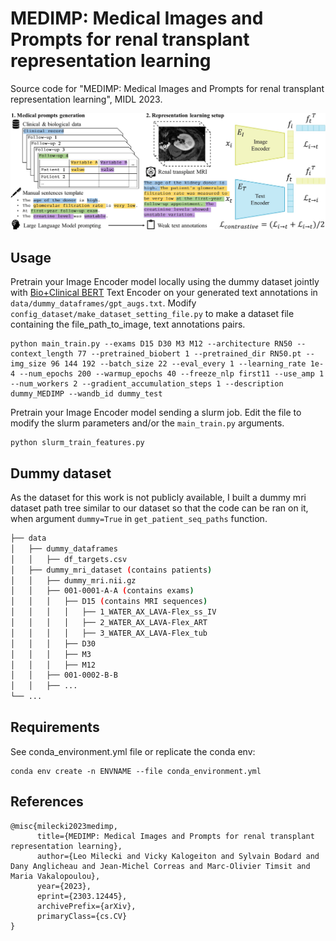 # MEDIMP: Medical Images and Prompts for renal transplant representation learning
Source code for "MEDIMP: Medical Images and Prompts for renal transplant representation learning", MIDL 2023.

<p align="center">
  <img src="figures/overview_final.jpg" width="900">
</p>

## Usage

Pretrain your Image Encoder model locally using the dummy dataset jointly with [Bio+Clinical BERT](https://huggingface.co/emilyalsentzer/Bio_ClinicalBERT) Text Encoder on your generated text annotations in ```data/dummy_dataframes/gpt_augs.txt```. 
Modify ```config_dataset/make_dataset_setting_file.py``` to make a dataset file containing the file_path_to_image, text annotations pairs. 
```
python main_train.py --exams D15 D30 M3 M12 --architecture RN50 --context_length 77 --pretrained_biobert 1 --pretrained_dir RN50.pt --img_size 96 144 192 --batch_size 22 --eval_every 1 --learning_rate 1e-4 --num_epochs 200 --warmup_epochs 40 --freeze_nlp first11 --use_amp 1 --num_workers 2 --gradient_accumulation_steps 1 --description dummy_MEDIMP --wandb_id dummy_test
```

Pretrain your Image Encoder model sending a slurm job. 
Edit the file to modify the slurm parameters and/or the ```main_train.py``` arguments.
```
python slurm_train_features.py
```

## Dummy dataset
As the dataset for this work is not publicly available, I built a dummy mri dataset path tree similar to our dataset so that the code can be ran on it, when argument ```dummy=True``` in ```get_patient_seq_paths``` function.
```bash
├── data
│   ├── dummy_dataframes
│   │   ├── df_targets.csv
│   ├── dummy_mri_dataset (contains patients)
│   │   ├── dummy_mri.nii.gz
│   │   ├── 001-0001-A-A (contains exams)
│   │   │   ├── D15 (contains MRI sequences)
│   │   │   │   ├── 1_WATER_AX_LAVA-Flex_ss_IV
│   │   │   │   ├── 2_WATER_AX_LAVA-Flex_ART
│   │   │   │   ├── 3_WATER_AX_LAVA-Flex_tub
│   │   │   ├── D30
│   │   │   ├── M3
│   │   │   ├── M12
│   │   ├── 001-0002-B-B
│   │   ├── ...
└── ...
```

## Requirements
See conda_environment.yml file or replicate the conda env:
```
conda env create -n ENVNAME --file conda_environment.yml
```

## References
```
@misc{milecki2023medimp,
      title={MEDIMP: Medical Images and Prompts for renal transplant representation learning}, 
      author={Leo Milecki and Vicky Kalogeiton and Sylvain Bodard and Dany Anglicheau and Jean-Michel Correas and Marc-Olivier Timsit and Maria Vakalopoulou},
      year={2023},
      eprint={2303.12445},
      archivePrefix={arXiv},
      primaryClass={cs.CV}
}
```
